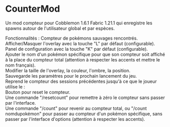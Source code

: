 ﻿# CounterMod  
Un mod compteur pour Cobblemon 1.6.1 Fabric 1.21.1 qui enregistre les spawns autour de l'utilisateur global et par espèces.  
  
Fonctionnalités :
Compteur de pokémons sauvages rencontrés.  
Afficher/Masquer l'overlay avec la touche "L" par défaut (configurable).  
Panel de configuration avec la touche "K" par défaut (configurable).  
Ajouter le nom d'un pokémon spécifique pour que son compteur soit affiché à la place du compteur total (attention à respecter les accents et mettre le nom français).  
Modifier la taille de l'overlay, la couleur, l'ombre, la position.  
Sauvegarde les paramètres pour le prochain lancement du jeu.  
Reprend le compteur des sessions précédentes jusqu'à ce que le joueur utilise le :  
Bouton pour reset le compteur.  
Une commande "/resetcount" pour remettre à zéro le compteur sans passer par l'interface.  
Une commande "/count" pour revenir au compteur total, ou "/count nomdupokémon" pour passer au compteur d'un pokémon spécifique, sans passer par l'interface d'options (attention à respecter les accents).
